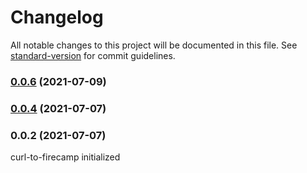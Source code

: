 # Changelog

All notable changes to this project will be documented in this file. See [standard-version](https://github.com/conventional-changelog/standard-version) for commit guidelines.

### [0.0.6](https://github.com/Nishchit14/curl-to-firecamp/compare/v0.0.4...v0.0.6) (2021-07-09)

### [0.0.4](https://github.com/Nishchit14/curl-to-firecamp/compare/v0.0.2...v0.0.4) (2021-07-07)

### 0.0.2 (2021-07-07)
curl-to-firecamp initialized